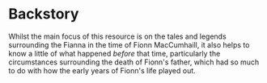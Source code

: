 # Backstory

Whilst the main focus of this resource is on the tales and legends 
surrounding the Fianna in the time of Fionn MacCumhaill, it also helps to 
know a little of what happened *before* that time, particularly the 
circumstances surrounding the death of Fionn's father, which had so much 
to do with how the early years of Fionn's life played out.
